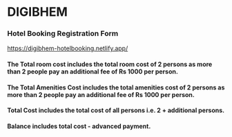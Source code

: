 # DIGIBHEM
### Hotel Booking Registration Form
https://digibhem-hotelbooking.netlify.app/

#### The Total room cost includes the total room cost of 2 persons as more than 2 people pay an additional fee of Rs 1000 per person.
#### The Total Amenities Cost includes the total amenities cost of 2 persons as more than 2 people pay an additional fee of Rs 1000 per person.
#### Total Cost includes the total cost of all persons i.e. 2 + additional persons.
#### Balance includes total cost - advanced payment.
